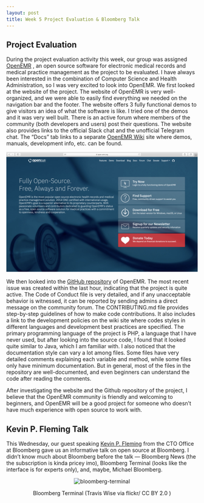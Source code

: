 ```yaml
---
layout: post
title: Week 5 Project Evaluation & Bloomberg Talk
---
```



## Project Evaluation
During the project evaluation activity this week, our group was assigned [OpenEMR](https://www.open-emr.org/) , an open source software for electronic medical records and medical practice management as the project to be evaluated. I have always been interested in the combination of Computer Science and Health Administration, so I was very excited to look into OpenEMR. We first looked at the website of the project. The website of OpenEMR is very well-organized, and we were able to easily find everything we needed on the navigation bar and the footer. The website offers 3 fully functional demos to give visitors an idea of what the software is like. I tried one of the demos and it was very well built. There is an active forum where members of the community (both developers and users) post their questions. The website also provides links to the official Slack chat and the unofficial Telegram chat. The “Docs” tab links to a separate [OpenEMR Wiki](https://www.open-emr.org/wiki/index.php/OpenEMR_Wiki_Home_Page) site where demos, manuals, development info, etc. can be found. 

![openEMR](../images/OpenEMR.png)

We then looked into the [GitHub repository](https://github.com/openemr/openemr) of OpenEMR. The most recent issue was created within the last hour, indicating that the project is quite active. The Code of Conduct file is very detailed, and if any unacceptable behavior is witnessed, it can be reported by sending admins a direct message on the community forum. The CONTRIBUTING.md file provides step-by-step guidelines of how to make code contributions. It also includes a link to the development policies on the wiki site where codes styles in different languages and development best practices are specified. The primary programming language of the project is PHP, a language that I have never used, but after looking into the source code, I found that it looked quite similar to Java, which I am familiar with. I also noticed that the documentation style can vary a lot among files. Some files have very detailed comments explaining each variable and method, while some files only have minimum documentation. But in general, most of the files in the repository are well-documented, and even beginners can understand the code after reading the comments. 

After investigating the website and the Github repository of the project, I believe that the OpenEMR community is friendly and welcoming to beginners, and OpenEMR will be a good project for someone who doesn’t have much experience with open source to work with. 

## Kevin P. Fleming Talk

This Wednesday, our guest speaking  [Kevin P. Fleming](https://www.linkedin.com/in/kpfleming/) from the CTO Office at Bloomberg gave us an informative talk on open source at Bloomberg. I didn’t know much about Bloomberg before the talk — Bloomberg News (the the subscription is kinda pricey imo), Bloomberg Terminal (looks like the interface is for experts only), and, maybe, Michael Bloomberg. 

<p align="center">
  <img alt="bloomberg-terminal" src="https://github.com/nyu-ossd-s20/sylviaji-weekly/blob/gh-pages/images/bloomberg-terminal.jpeg" width=80%>
  <br>
    <p align="center">Bloomberg Terminal (Travis Wise via flickr/ CC BY 2.0 )</p>
</p>


